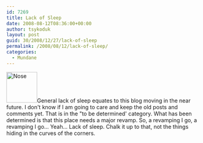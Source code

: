 ```yaml
---
id: 7269
title: Lack of Sleep
date: 2008-08-12T08:36:00+00:00
author: tsykoduk
layout: post
guid: 30/2008/12/27/lack-of-sleep
permalink: /2008/08/12/lack-of-sleep/
categories:
  - Mundane
---
```

<img id="thumber" class="alignleft" src="https://greg.nokes.name/assets/2008/8/12/Screenshot-1.jpg" alt="Nose" width="80" height="80" />General lack of sleep equates to this blog moving in the near future. I don't know if I am going to care and keep the old posts and comments yet. That is in the "to be determined' category.
What has been determined is that this place needs a major revamp. So, a revamping I go, a revamping I go...
Yeah...
Lack of sleep.
Chalk it up to that, not the things hiding in the curves of the corners.